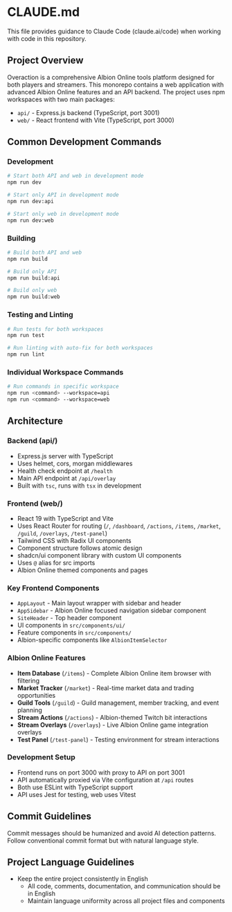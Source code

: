 # CLAUDE.md

This file provides guidance to Claude Code (claude.ai/code) when working with code in this repository.

## Project Overview

Overaction is a comprehensive Albion Online tools platform designed for both players and streamers. This monorepo contains a web application with advanced Albion Online features and an API backend. The project uses npm workspaces with two main packages:

- `api/` - Express.js backend (TypeScript, port 3001)
- `web/` - React frontend with Vite (TypeScript, port 3000)

## Common Development Commands

### Development
```bash
# Start both API and web in development mode
npm run dev

# Start only API in development mode
npm run dev:api

# Start only web in development mode  
npm run dev:web
```

### Building
```bash
# Build both API and web
npm run build

# Build only API
npm run build:api

# Build only web
npm run build:web
```

### Testing and Linting
```bash
# Run tests for both workspaces
npm run test

# Run linting with auto-fix for both workspaces
npm run lint
```

### Individual Workspace Commands
```bash
# Run commands in specific workspace
npm run <command> --workspace=api
npm run <command> --workspace=web
```

## Architecture

### Backend (api/)
- Express.js server with TypeScript
- Uses helmet, cors, morgan middlewares
- Health check endpoint at `/health`
- Main API endpoint at `/api/overlay`
- Built with `tsc`, runs with `tsx` in development

### Frontend (web/)
- React 19 with TypeScript and Vite
- Uses React Router for routing (`/`, `/dashboard`, `/actions`, `/items`, `/market`, `/guild`, `/overlays`, `/test-panel`)
- Tailwind CSS with Radix UI components
- Component structure follows atomic design
- shadcn/ui component library with custom UI components
- Uses `@` alias for src imports
- Albion Online themed components and pages

### Key Frontend Components
- `AppLayout` - Main layout wrapper with sidebar and header
- `AppSidebar` - Albion Online focused navigation sidebar component
- `SiteHeader` - Top header component
- UI components in `src/components/ui/`
- Feature components in `src/components/`
- Albion-specific components like `AlbionItemSelector`

### Albion Online Features
- **Item Database** (`/items`) - Complete Albion Online item browser with filtering
- **Market Tracker** (`/market`) - Real-time market data and trading opportunities
- **Guild Tools** (`/guild`) - Guild management, member tracking, and event planning
- **Stream Actions** (`/actions`) - Albion-themed Twitch bit interactions
- **Stream Overlays** (`/overlays`) - Live Albion Online game integration overlays
- **Test Panel** (`/test-panel`) - Testing environment for stream interactions

### Development Setup
- Frontend runs on port 3000 with proxy to API on port 3001
- API automatically proxied via Vite configuration at `/api` routes
- Both use ESLint with TypeScript support
- API uses Jest for testing, web uses Vitest

## Commit Guidelines

Commit messages should be humanized and avoid AI detection patterns. Follow conventional commit format but with natural language style.

## Project Language Guidelines

- Keep the entire project consistently in English
  - All code, comments, documentation, and communication should be in English
  - Maintain language uniformity across all project files and components